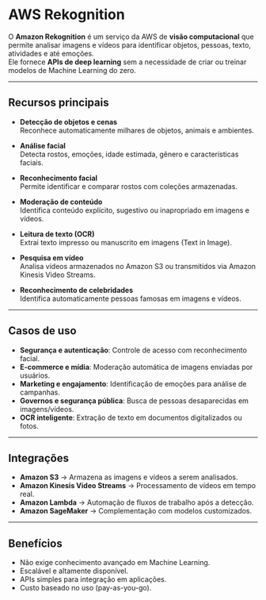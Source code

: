 # AWS Rekognition

O **Amazon Rekognition** é um serviço da AWS de **visão computacional** que permite analisar imagens e vídeos para identificar objetos, pessoas, texto, atividades e até emoções.  
Ele fornece **APIs de deep learning** sem a necessidade de criar ou treinar modelos de Machine Learning do zero.

---

## Recursos principais

- **Detecção de objetos e cenas**  
  Reconhece automaticamente milhares de objetos, animais e ambientes.

- **Análise facial**  
  Detecta rostos, emoções, idade estimada, gênero e características faciais.

- **Reconhecimento facial**  
  Permite identificar e comparar rostos com coleções armazenadas.

- **Moderação de conteúdo**  
  Identifica conteúdo explícito, sugestivo ou inapropriado em imagens e vídeos.

- **Leitura de texto (OCR)**  
  Extrai texto impresso ou manuscrito em imagens (Text in Image).

- **Pesquisa em vídeo**  
  Analisa vídeos armazenados no Amazon S3 ou transmitidos via Amazon Kinesis Video Streams.

- **Reconhecimento de celebridades**  
  Identifica automaticamente pessoas famosas em imagens e vídeos.

---

## Casos de uso

- **Segurança e autenticação**: Controle de acesso com reconhecimento facial.  
- **E-commerce e mídia**: Moderação automática de imagens enviadas por usuários.  
- **Marketing e engajamento**: Identificação de emoções para análise de campanhas.  
- **Governos e segurança pública**: Busca de pessoas desaparecidas em imagens/vídeos.  
- **OCR inteligente**: Extração de texto em documentos digitalizados ou fotos.  

---

## Integrações

- **Amazon S3** → Armazena as imagens e vídeos a serem analisados.  
- **Amazon Kinesis Video Streams** → Processamento de vídeos em tempo real.  
- **Amazon Lambda** → Automação de fluxos de trabalho após a detecção.  
- **Amazon SageMaker** → Complementação com modelos customizados.  

---

## Benefícios

- Não exige conhecimento avançado em Machine Learning.  
- Escalável e altamente disponível.  
- APIs simples para integração em aplicações.  
- Custo baseado no uso (pay-as-you-go).  
